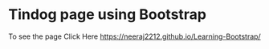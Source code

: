 # Tindog page using Bootstrap

To see the page Click Here https://neeraj2212.github.io/Learning-Bootstrap/

